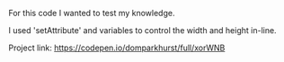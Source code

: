 For this code I wanted to test my knowledge.

I used 'setAttribute' and variables to control the width and height in-line.

Project link: https://codepen.io/domparkhurst/full/xorWNB
